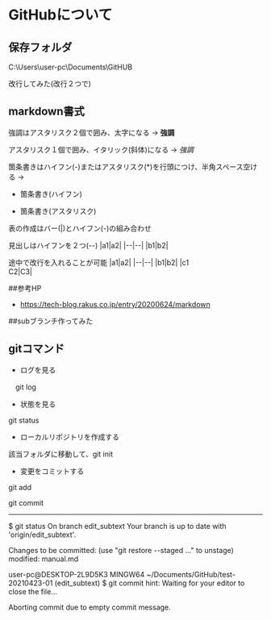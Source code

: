 # GitHubについて
## 保存フォルダ
C:\Users\user-pc\Documents\GitHUB


改行してみた(改行２つで)

## markdown書式
強調はアスタリスク２個で囲み、太字になる → **強調**

アスタリスク１個で囲み、イタリック(斜体)になる → *強調*

箇条書きはハイフン(-)またはアスタリスク(*)を行頭につけ、半角スペース空ける → 
- 箇条書き(ハイフン)
* 箇条書き(アスタリスク)

表の作成はバー(|)とハイフン(-)の組み合わせ

見出しはハイフンを２つ(--)
|a1|a2|
|--|--|
|b1|b2|


途中で改行を入れることが可能
|a1|a2|
|--|--|
|b1|b2|
|c1<br>C2|C3|

##参考HP
* https://tech-blog.rakus.co.jp/entry/20200624/markdown


##subブランチ作ってみた

## gitコマンド
* ログを見る

　git log

* 状態を見る

 git status

 * ローカルリポジトリを作成する

  該当フォルダに移動して、git init

 * 変更をコミットする
 
  git add

  git commit

---

$ git status
On branch edit_subtext
Your branch is up to date with 'origin/edit_subtext'.

Changes to be committed:
  (use "git restore --staged <file>..." to unstage)
        modified:   manual.md


user-pc@DESKTOP-2L9D5K3 MINGW64 ~/Documents/GitHub/test-20210423-01 (edit_subtext)
$ git commit
hint: Waiting for your editor to close the file...

Aborting commit due to empty commit message.
